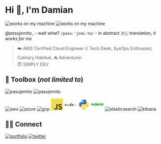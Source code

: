 
# Hi 👋, I'm Damian

<p align="left">
<img src="https://forthebadge.com/images/badges/works-on-my-machine.svg" alt="works on my machine" height="26" />
<img src="https://forthebadge.com/images/badges/contains-17-coffee-cups.svg" alt="works on my machine" height="26" />
</p>

_@pasujemito__ - wait what? `/pasuːˈjɛmiːtɒ/` - in abstract :poland: translation, _it works for me_

> ☁️ AWS Certified Cloud Engineer // Tech Geek, SysOps Enthusiast, Culinary Habitué, ⛺ Adventurer\
> 😈 SIMPLY DEV


## 🔪 Toolbox (_not limited to_)
<p align="left">
<img src="https://github-readme-stats.vercel.app/api?username=pasujemito&show_icons=true&count_private=true&hide=issues,prs&theme=onedark" alt="pasujemito" />
<img src="https://github-readme-stats.vercel.app/api/top-langs?username=pasujemito&show_icons=true&locale=en&layout=compact&theme=onedark" alt="pasujemito" />
</p>

<p align="left">
<img src="https://upload.wikimedia.org/wikipedia/commons/thumb/9/93/Amazon_Web_Services_Logo.svg/80px-Amazon_Web_Services_Logo.svg.png" alt="aws" height="40"/>
<img src="https://www.vectorlogo.zone/logos/microsoft_azure/microsoft_azure-icon.svg" alt="azure" width="40" height="40"/>
<img src="https://www.vectorlogo.zone/logos/google_cloud/google_cloud-icon.svg" alt="gcp" width="40" height="40"/>

<img src="https://raw.githubusercontent.com/devicons/devicon/master/icons/javascript/javascript-original.svg" alt="javascript" width="40" height="40"/>
<img src="https://raw.githubusercontent.com/devicons/devicon/master/icons/nodejs/nodejs-original-wordmark.svg" alt="nodejs" width="40" height="40"/>
<img src="https://raw.githubusercontent.com/devicons/devicon/master/icons/python/python-original.svg" alt="python" width="40" height="40"/> 

<img src="https://raw.githubusercontent.com/devicons/devicon/master/icons/nginx/nginx-original.svg" alt="nginx" width="40" height="40"/>
<img src="https://www.vectorlogo.zone/logos/elastic/elastic-icon.svg" alt="elasticsearch" width="40" height="40"/> 
<img src="https://www.vectorlogo.zone/logos/elasticco_kibana/elasticco_kibana-icon.svg" alt="kibana" width="40" height="40"/>
</p>

## 😶‍🌫️ Connect
[![portfolio](https://img.shields.io/badge/my_portfolio-000?style=for-the-badge&logo=ko-fi&logoColor=white)](https://damianjanik.com/)
[![twitter](https://img.shields.io/badge/twitter-1DA1F2?style=for-the-badge&logo=twitter&logoColor=white)](https://twitter.com/damianjanik_dev)